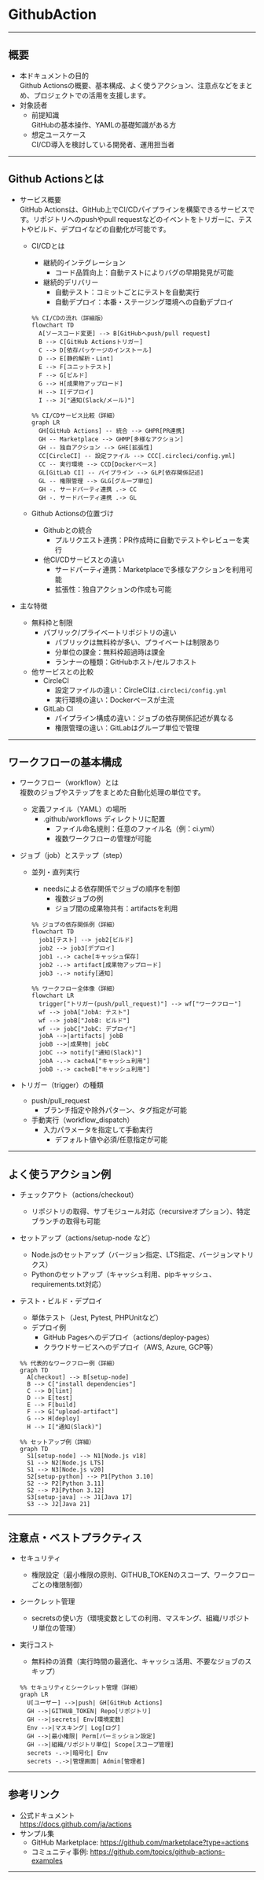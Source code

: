 # GithubAction

---

## 概要

- 本ドキュメントの目的  
  Github Actionsの概要、基本構成、よく使うアクション、注意点などをまとめ、プロジェクトでの活用を支援します。
- 対象読者  
  - 前提知識  
    GitHubの基本操作、YAMLの基礎知識がある方
  - 想定ユースケース  
    CI/CD導入を検討している開発者、運用担当者

---

## Github Actionsとは

- サービス概要  
  GitHub Actionsは、GitHub上でCI/CDパイプラインを構築できるサービスです。リポジトリへのpushやpull requestなどのイベントをトリガーに、テストやビルド、デプロイなどの自動化が可能です。

  - CI/CDとは  
    - 継続的インテグレーション  
      - コード品質向上：自動テストによりバグの早期発見が可能
    - 継続的デリバリー  
      - 自動テスト：コミットごとにテストを自動実行
      - 自動デプロイ：本番・ステージング環境への自動デプロイ

    ```mermaid
    %% CI/CDの流れ（詳細版）
    flowchart TD
      A[ソースコード変更] --> B[GitHubへpush/pull request]
      B --> C[GitHub Actionsトリガー]
      C --> D[依存パッケージのインストール]
      D --> E[静的解析・Lint]
      E --> F[ユニットテスト]
      F --> G[ビルド]
      G --> H[成果物アップロード]
      H --> I[デプロイ]
      I --> J["通知(Slack/メール)"]
    ```

    <!-- 追加: 他CI/CDサービスとの比較図（詳細） -->
    ```mermaid
    %% CI/CDサービス比較（詳細）
    graph LR
      GH[GitHub Actions] -- 統合 --> GHPR[PR連携]
      GH -- Marketplace --> GHMP[多様なアクション]
      GH -- 独自アクション --> GHE[拡張性]
      CC[CircleCI] -- 設定ファイル --> CCC[.circleci/config.yml]
      CC -- 実行環境 --> CCD[Dockerベース]
      GL[GitLab CI] -- パイプライン --> GLP[依存関係記述]
      GL -- 権限管理 --> GLG[グループ単位]
      GH -. サードパーティ連携 .-> CC
      GH -. サードパーティ連携 .-> GL
    ```

  - Github Actionsの位置づけ  
    - Githubとの統合  
      - プルリクエスト連携：PR作成時に自動でテストやレビューを実行
    - 他CI/CDサービスとの違い  
      - サードパーティ連携：Marketplaceで多様なアクションを利用可能
      - 拡張性：独自アクションの作成も可能

- 主な特徴  
  - 無料枠と制限  
    - パブリック/プライベートリポジトリの違い  
      - パブリックは無料枠が多い、プライベートは制限あり
      - 分単位の課金：無料枠超過時は課金
      - ランナーの種類：GitHubホスト/セルフホスト
  - 他サービスとの比較  
    - CircleCI  
      - 設定ファイルの違い：CircleCIは`.circleci/config.yml`
      - 実行環境の違い：Dockerベースが主流
    - GitLab CI  
      - パイプライン構成の違い：ジョブの依存関係記述が異なる
      - 権限管理の違い：GitLabはグループ単位で管理

---

## ワークフローの基本構成

- ワークフロー（workflow）とは  
  複数のジョブやステップをまとめた自動化処理の単位です。
  - 定義ファイル（YAML）の場所  
    - .github/workflows ディレクトリに配置
      - ファイル命名規則：任意のファイル名（例：ci.yml）
      - 複数ワークフローの管理が可能

- ジョブ（job）とステップ（step）  
  - 並列・直列実行  
    - needsによる依存関係でジョブの順序を制御
      - 複数ジョブの例
      - ジョブ間の成果物共有：artifactsを利用

    ```mermaid
    %% ジョブの依存関係例（詳細）
    flowchart TD
      job1[テスト] --> job2[ビルド]
      job2 --> job3[デプロイ]
      job1 -.-> cache[キャッシュ保存]
      job2 -.-> artifact[成果物アップロード]
      job3 -.-> notify[通知]
    ```

    <!-- 追加: ワークフロー全体像（詳細） -->
    ```mermaid
    %% ワークフロー全体像（詳細）
    flowchart LR
      trigger["トリガー(push/pull_request)"] --> wf["ワークフロー"]
      wf --> jobA["JobA: テスト"]
      wf --> jobB["JobB: ビルド"]
      wf --> jobC["JobC: デプロイ"]
      jobA -->|artifacts| jobB
      jobB -->|成果物| jobC
      jobC --> notify["通知(Slack)"]
      jobA -.-> cacheA["キャッシュ利用"]
      jobB -.-> cacheB["キャッシュ利用"]
    ```

- トリガー（trigger）の種類  
  - push/pull_request  
    - ブランチ指定や除外パターン、タグ指定が可能
  - 手動実行（workflow_dispatch）  
    - 入力パラメータを指定して手動実行
      - デフォルト値や必須/任意指定が可能

---

## よく使うアクション例

- チェックアウト（actions/checkout）  
  - リポジトリの取得、サブモジュール対応（recursiveオプション）、特定ブランチの取得も可能

- セットアップ（actions/setup-node など）  
  - Node.jsのセットアップ（バージョン指定、LTS指定、バージョンマトリクス）
  - Pythonのセットアップ（キャッシュ利用、pipキャッシュ、requirements.txt対応）

- テスト・ビルド・デプロイ  
  - 単体テスト（Jest, Pytest, PHPUnitなど）
  - デプロイ例  
    - GitHub Pagesへのデプロイ（actions/deploy-pages）
    - クラウドサービスへのデプロイ（AWS, Azure, GCP等）

  ```mermaid
  %% 代表的なワークフロー例（詳細）
  graph TD
    A[checkout] --> B[setup-node]
    B --> C["install dependencies"]
    C --> D[lint]
    D --> E[test]
    E --> F[build]
    F --> G["upload-artifact"]
    G --> H[deploy]
    H --> I["通知(Slack)"]
  ```

  <!-- 追加: セットアップのバリエーション（詳細） -->
  ```mermaid
  %% セットアップ例（詳細）
  graph TD
    S1[setup-node] --> N1[Node.js v18]
    S1 --> N2[Node.js LTS]
    S1 --> N3[Node.js v20]
    S2[setup-python] --> P1[Python 3.10]
    S2 --> P2[Python 3.11]
    S2 --> P3[Python 3.12]
    S3[setup-java] --> J1[Java 17]
    S3 --> J2[Java 21]
  ```

---

## 注意点・ベストプラクティス

- セキュリティ  
  - 権限設定（最小権限の原則、GITHUB_TOKENのスコープ、ワークフローごとの権限制御）
- シークレット管理  
  - secretsの使い方（環境変数としての利用、マスキング、組織/リポジトリ単位の管理）
- 実行コスト  
  - 無料枠の消費（実行時間の最適化、キャッシュ活用、不要なジョブのスキップ）

  <!-- 追加: セキュリティとシークレット管理の関係図（詳細） -->
  ```mermaid
  %% セキュリティとシークレット管理（詳細）
  graph LR
    U[ユーザー] -->|push| GH[GitHub Actions]
    GH -->|GITHUB_TOKEN| Repo[リポジトリ]
    GH -->|secrets| Env[環境変数]
    Env -->|マスキング| Log[ログ]
    GH -->|最小権限| Perm[パーミッション設定]
    GH -->|組織/リポジトリ単位| Scope[スコープ管理]
    secrets -.->|暗号化| Env
    secrets -.->|管理画面| Admin[管理者]
  ```

---

## 参考リンク

- 公式ドキュメント  
  https://docs.github.com/ja/actions
- サンプル集  
  - GitHub Marketplace: https://github.com/marketplace?type=actions
  - コミュニティ事例: https://github.com/topics/github-actions-examples

---